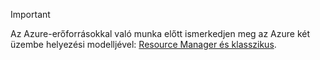 > [!IMPORTANT]
> Az Azure-erőforrásokkal való munka előtt ismerkedjen meg az Azure két üzembe helyezési modelljével: [Resource Manager és klasszikus](../articles/azure-resource-manager/resource-manager-deployment-model.md).
